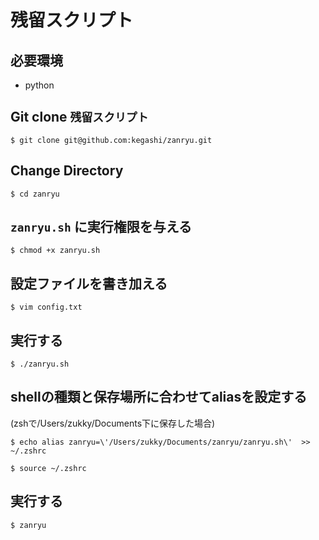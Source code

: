 # 残留スクリプト
## 必要環境
- python

## Git clone `残留スクリプト`
`$ git clone git@github.com:kegashi/zanryu.git`


## Change Directory
`$ cd zanryu`

## `zanryu.sh` に実行権限を与える
`$ chmod +x zanryu.sh`

## 設定ファイルを書き加える
`$ vim config.txt`

## 実行する
`$ ./zanryu.sh`

## shellの種類と保存場所に合わせてaliasを設定する
(zshで/Users/zukky/Documents下に保存した場合)

`$ echo alias zanryu=\'/Users/zukky/Documents/zanryu/zanryu.sh\'  >> ~/.zshrc`

`$ source ~/.zshrc`

## 実行する
`$ zanryu`
